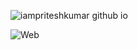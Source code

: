 ![iampriteshkumar github io](https://user-images.githubusercontent.com/107466722/177012087-572acc92-a4b8-4430-843f-788abe031dd3.png)

![Web](https://user-images.githubusercontent.com/107466722/177544848-70685287-b900-44af-9430-4036452f10ea.jpg)
